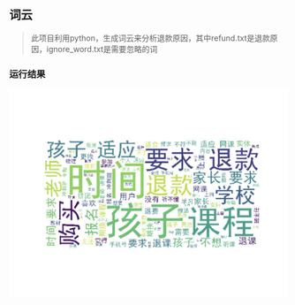 ## 词云 ##

> 此项目利用python，生成词云来分析退款原因，其中refund.txt是退款原因，ignore_word.txt是需要忽略的词


### 运行结果
<img src="https://github.com/CentMeng/WordCloud/blob/master/IMG.JPG">



